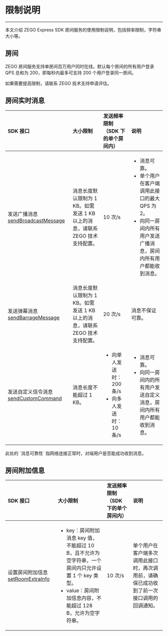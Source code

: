# 限制说明
---

本文介绍 ZEGO Express SDK 房间服务的使用限制说明，包括频率限制，字符串大小等。

## 房间

ZEGO 房间服务支持单房间百万用户同时在线，默认每个房间的所有用户登录 QPS 总和为 200，即每秒内最多可支持 200 个用户登录同一房间。

<Note title="说明">
如果需要提高限制，请联系 ZEGO 技术支持申请评估。   
</Note>


## 房间实时消息

| SDK 接口 | 大小限制 | 发送频率限制（SDK 下的单个房间内）  | 说明 |
| :---------- | :----------- | :-------- | :-- |
| 发送广播消息 [sendBroadcastMessage](https://doc-zh.zego.im/article/api?doc=Express_Audio_SDK_API~javascript_wxxcx~class~ZegoExpressEngine#send-broadcast-message)  | 消息长度默认限制为 1 KB。如需发送 1 KB 以上的消息，请联系 ZEGO 技术支持配置。  |  10 次/s  | <ul><li> 消息可靠。</li><li>单个用户在客户端调用此接口的最大 QPS 为 2。</li><li>向同一房间内所有用户发送广播消息，房间内所有用户都能收到消息。</li></ul> |
| 发送弹幕消息 [sendBarrageMessage](https://doc-zh.zego.im/article/api?doc=Express_Audio_SDK_API~javascript_wxxcx~class~ZegoExpressEngine#send-barrage-message)   | 消息长度默认限制为 1 KB。如需发送 1 KB 以上的消息，请联系 ZEGO 技术支持配置。  | 20 次/s | <p>消息不保证可靠。</p> |
| 发送自定义信令消息 [sendCustomCommand](https://doc-zh.zego.im/article/api?doc=Express_Audio_SDK_API~javascript_wxxcx~class~ZegoExpressEngine#send-custom-command)   | 消息长度不能超过 1 KB。 | <ul><li>向单人发送时：200 条/s</li><li>向多人发送时：10 条/s</li></ul> | <ul><li>消息可靠。</li><li>向同一房间内的所有用户发送自定义消息，房间内所有用户都能收到消息。</li> </ul>|


<Note title="说明">
此处的 `消息可靠性` 指网络连接正常时，对端用户是否能成功收到消息。
</Note>


## 房间附加信息

| SDK 接口  | 大小限制  | 发送频率限制（SDK 下的单个房间内）<br/> | 说明 |
| :------ | :----------- | :------- | :------- |
| 设置房间附加信息 [setRoomExtraInfo](https://doc-zh.zego.im/article/api?doc=Express_Audio_SDK_API~javascript_wxxcx~class~ZegoExpressEngine#set-room-extra-info)  | <ul><li> key：房间附加消息 key 值，不能超过 10 B，且不允许为空字符串，一个房间内只允许设置 1 个 key 类型。</li><li>value：房间附加信息内容，不能超过 128 B，允许为空字符串。</li></ul> | 10 次/s | 单个用户在客户端多次调用此接口时，再次调用前，请确保已成功收到了前一次接口调用的回调通知。 |
<Content />